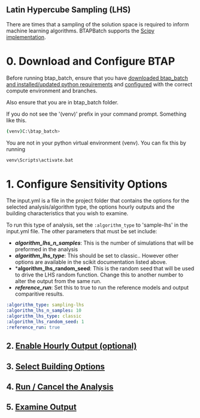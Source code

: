 ## Latin Hypercube Sampling (LHS)
There are times that a sampling of the solution space is required to inform machine learning algorithms. BTAPBatch 
supports the [Scipy implementation](https://scikit-optimize.github.io/stable/auto_examples/sampler/initial-sampling-method.html).

# 0. Download and Configure BTAP
Before running btap_batch, ensure that you have [downloaded btap_batch and installed/updated python requirements](download.md) and [configured](configure.md) with the correct compute environment and branches.

Also ensure that you are in btap_batch folder. 

If you do not see the '(venv)' prefix in your command prompt. Something like this.  

```bash
(venv)C:\btap_batch> 
```

You are not in your python virtual environment (venv). You can fix this by running 

```bash
venv\Scripts\activate.bat
````

# 1. Configure Sensitivity Options
The input.yml is a file in the project folder that contains the options for the selected analysis/algorithm type, the 
options hourly outputs and the building characteristics that you wish to examine. 

To run this type of analysis,  set the ``:algorithm_type`` to 'sample-lhs' in the input.yml file.
The other parameters that must be set include:

* ***algorithm_lhs_n_samples***: This is the number of simulations that will be preformed in the analysis
* ***algorithm_lhs_type***: This should be set to classic.. However other options are available in the scikit 
documentation listed above. 
* ***algorithm_lhs_random_seed**: This is the random seed that will be used to drive the LHS random function. Change 
this to another number to alter the output from the same run. 
* ***reference_run***: Set this to true to run the reference models and output comparitive results.

```yaml
:algorithm_type: sampling-lhs 
:algorithm_lhs_n_samples: 10
:algorithm_lhs_type: classic
:algorithm_lhs_random_seed: 1
:reference_run: true 
```

## 2. [Enable Hourly Output (optional)](hourly_outputs.md)

## 3. [Select Building Options](building_options.md)

## 4. [Run / Cancel the Analysis](run_cancel.md)

## 5. [Examine Output](output.md)
